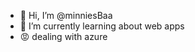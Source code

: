 - 👋 Hi, I’m @minniesBaa
- 🌱 I’m currently learning about web apps
- 😡 dealing with azure

<!---
minniesBaa/minniesBaa is a ✨ special ✨ repository because its `README.md` (this file) appears on your GitHub profile.
You can click the Preview link to take a look at your changes.
--->
